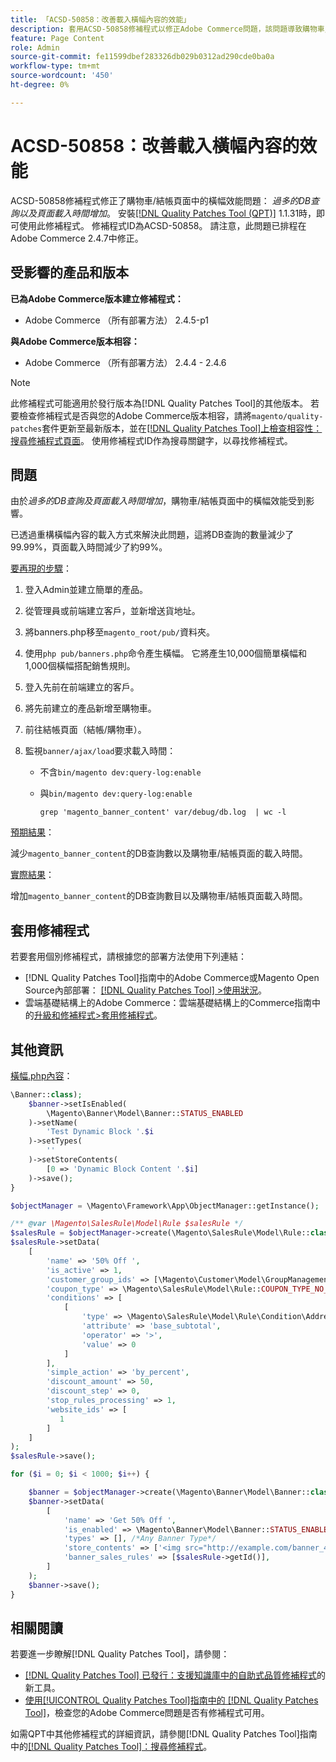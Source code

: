 ```yaml
---
title: 「ACSD-50858：改善載入橫幅內容的效能」
description: 套用ACSD-50858修補程式以修正Adobe Commerce問題，該問題導致購物車/結帳頁面中過多DB查詢及頁面載入時間增加，進而影響橫幅效能。
feature: Page Content
role: Admin
source-git-commit: fe11599dbef283326db029b0312ad290cde0ba0a
workflow-type: tm+mt
source-wordcount: '450'
ht-degree: 0%

---
```


# ACSD-50858：改善載入橫幅內容的效能

ACSD-50858修補程式修正了購物車/結帳頁面中的橫幅效能問題： *過多的DB查詢以及頁面載入時間增加*。 安裝[[!DNL Quality Patches Tool (QPT)]](https://experienceleague.adobe.com/en/docs/commerce-knowledge-base/kb/announcements/commerce-announcements/magento-quality-patches-released-new-tool-to-self-serve-quality-patches) 1.1.31時，即可使用此修補程式。 修補程式ID為ACSD-50858。 請注意，此問題已排程在Adobe Commerce 2.4.7中修正。

## 受影響的產品和版本

**已為Adobe Commerce版本建立修補程式：**

* Adobe Commerce （所有部署方法） 2.4.5-p1

**與Adobe Commerce版本相容：**

* Adobe Commerce （所有部署方法） 2.4.4 - 2.4.6

>[!NOTE]
>
>此修補程式可能適用於發行版本為[!DNL Quality Patches Tool]的其他版本。 若要檢查修補程式是否與您的Adobe Commerce版本相容，請將`magento/quality-patches`套件更新至最新版本，並在[[!DNL Quality Patches Tool]上檢查相容性：搜尋修補程式頁面](https://experienceleague.adobe.com/tools/commerce-quality-patches/index.html)。 使用修補程式ID作為搜尋關鍵字，以尋找修補程式。

## 問題

由於&#x200B;*過多的DB查詢及頁面載入時間增加*，購物車/結帳頁面中的橫幅效能受到影響。

已透過重構橫幅內容的載入方式來解決此問題，這將DB查詢的數量減少了99.99%，頁面載入時間減少了約99%。

<u>要再現的步驟</u>：

1. 登入Admin並建立簡單的產品。
1. 從管理員或前端建立客戶，並新增送貨地址。
1. 將banners.php移至`magento_root/pub/`資料夾。
1. 使用`php pub/banners.php`命令產生橫幅。 它將產生10,000個簡單橫幅和1,000個橫幅搭配銷售規則。
1. 登入先前在前端建立的客戶。
1. 將先前建立的產品新增至購物車。
1. 前往結帳頁面（結帳/購物車）。
1. 監視`banner/ajax/load`要求載入時間：

   * 不含`bin/magento dev:query-log:enable`
   * 與`bin/magento dev:query-log:enable`

     ```
     grep 'magento_banner_content' var/debug/db.log  | wc -l
     ```

<u>預期結果</u>：

減少`magento_banner_content`的DB查詢數以及購物車/結帳頁面的載入時間。

<u>實際結果</u>：

增加`magento_banner_content`的DB查詢數目以及購物車/結帳頁面載入時間。

## 套用修補程式

若要套用個別修補程式，請根據您的部署方法使用下列連結：

* [!DNL Quality Patches Tool]指南中的Adobe Commerce或Magento Open Source內部部署： [[!DNL Quality Patches Tool] >使用狀況](/help/tools/quality-patches-tool/usage.md)。
* 雲端基礎結構上的Adobe Commerce：雲端基礎結構上的Commerce指南中的[升級和修補程式>套用修補程式](https://experienceleague.adobe.com/docs/commerce-cloud-service/user-guide/develop/upgrade/apply-patches.html)。

## 其他資訊

<u>橫幅.php內容</u>：

```php
\Banner::class);
    $banner->setIsEnabled(
        \Magento\Banner\Model\Banner::STATUS_ENABLED
    )->setName(
        'Test Dynamic Block '.$i
    )->setTypes(
        ''
    )->setStoreContents(
        [0 => 'Dynamic Block Content '.$i]
    )->save();
}

$objectManager = \Magento\Framework\App\ObjectManager::getInstance();

/** @var \Magento\SalesRule\Model\Rule $salesRule */
$salesRule = $objectManager->create(\Magento\SalesRule\Model\Rule::class);
$salesRule->setData(
    [
        'name' => '50% Off ',
        'is_active' => 1,
        'customer_group_ids' => [\Magento\Customer\Model\GroupManagement::NOT_LOGGED_IN_ID],
        'coupon_type' => \Magento\SalesRule\Model\Rule::COUPON_TYPE_NO_COUPON,
        'conditions' => [
            [
                'type' => \Magento\SalesRule\Model\Rule\Condition\Address::class,
                'attribute' => 'base_subtotal',
                'operator' => '>',
                'value' => 0
            ]
        ],
        'simple_action' => 'by_percent',
        'discount_amount' => 50,
        'discount_step' => 0,
        'stop_rules_processing' => 1,
        'website_ids' => [
           1
        ]
    ]
);
$salesRule->save();

for ($i = 0; $i < 1000; $i++) {

    $banner = $objectManager->create(\Magento\Banner\Model\Banner::class);
    $banner->setData(
        [
            'name' => 'Get 50% Off ',
            'is_enabled' => \Magento\Banner\Model\Banner::STATUS_ENABLED,
            'types' => [], /*Any Banner Type*/
            'store_contents' => ['<img src="http://example.com/banner_40_percent_off.png" />'],
            'banner_sales_rules' => [$salesRule->getId()],
        ]
    );
    $banner->save();
}
```

## 相關閱讀

若要進一步瞭解[!DNL Quality Patches Tool]，請參閱：

* [[!DNL Quality Patches Tool] 已發行：支援知識庫中的自助式品質修補程式](https://experienceleague.adobe.com/en/docs/commerce-knowledge-base/kb/announcements/commerce-announcements/magento-quality-patches-released-new-tool-to-self-serve-quality-patches)的新工具。
* [使用[!UICONTROL Quality Patches Tool]指南中的 [!DNL Quality Patches Tool]](/help/tools/quality-patches-tool/patches-available-in-qpt/check-patch-for-magento-issue-with-magento-quality-patches.md)，檢查您的Adobe Commerce問題是否有修補程式可用。


如需QPT中其他修補程式的詳細資訊，請參閱[!DNL Quality Patches Tool]指南中的[[!DNL Quality Patches Tool]：搜尋修補程式](https://experienceleague.adobe.com/tools/commerce-quality-patches/index.html)。
